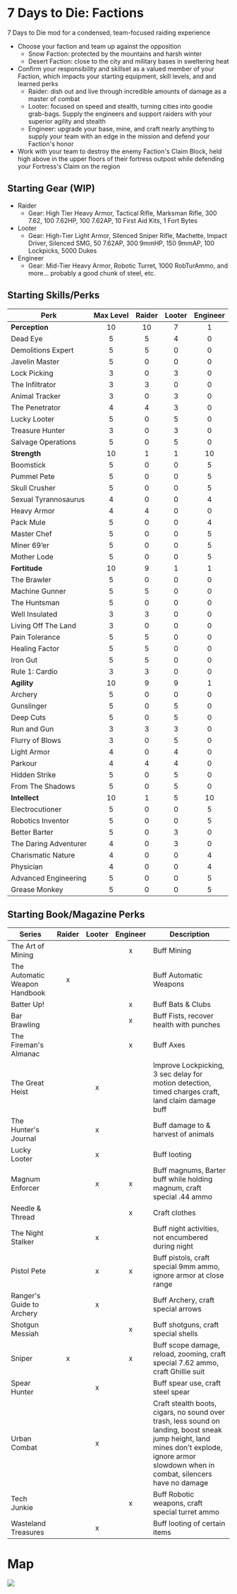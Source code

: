 # 7 Days to Die: Factions
7 Days to Die mod for a condensed, team-focused raiding experience

- Choose your faction and team up against the opposition
	- Snow Faction: protected by the mountains and harsh winter
	- Desert Faction: close to the city and military bases in sweltering heat
- Confirm your responsibility and skillset as a valued member of your Faction, which impacts your starting equipment, skill levels, and and learned perks
	- Raider: dish out and live through incredible amounts of damage as a master of combat
	- Looter: focused on speed and stealth, turning cities into goodie grab-bags. Supply the engineers and support raiders with your superior agility and stealth
	- Engineer: upgrade your base, mine, and craft nearly anything to supply your team with an edge in the mission and defend your Faction's honor
- Work with your team to destroy the enemy Faction's Claim Block, held high above in the upper floors of their fortress outpost while defending your Fortress's Claim on the region

## Starting Gear (WIP)
- Raider
	- Gear: High Tier Heavy Armor, Tactical Rifle, Marksman Rifle, 300 7.62, 100 7.62HP, 100 7.62AP, 10 First Aid Kits, 1 Fort Bytes
- Looter
	- Gear: High-Tier Light Armor, Silenced Sniper Rifle, Machette, Impact Driver, Silenced SMG, 50 7.62AP, 300 9mmHP, 150 9mmAP, 100 Lockpicks, 5000 Dukes
- Engineer
	- Gear: Mid-Tier Heavy Armor, Robotic Turret, 1000 RobTurAmmo, and more... probably a good chunk of steel, etc.

## Starting Skills/Perks
Perk | Max Level | Raider | Looter | Engineer
--- | :---: | :---: | :---: | :---:
**Perception** | 10 | 10 | 7 | 1
Dead Eye | 5 | 5 | 4 | 0
Demolitions Expert| 5 | 5 | 0 | 0
Javelin Master | 5 | 0 | 0 | 0
Lock Picking | 3 | 0 | 3 | 0
The Infiltrator | 3 | 3 | 0 | 0
Animal Tracker| 3 | 0 | 3 | 0
The Penetrator | 4 | 4 | 3 | 0
Lucky Looter | 5 | 0 | 5 | 0
Treasure Hunter | 3 | 0 | 3 | 0
Salvage Operations | 5 | 0 | 5 | 0
**Strength** | 10 | 1 | 1 | 10
Boomstick | 5 | 0 | 0 | 5
Pummel Pete | 5 | 0 | 0 | 5
Skull Crusher | 5 | 0 | 0 | 5
Sexual Tyrannosaurus | 4 | 0 | 0 | 4
Heavy Armor | 4 | 4 | 0 | 0
Pack Mule | 5 | 0 | 0 | 4
Master Chef | 5 | 0 | 0 | 5
Miner 69’er | 5 | 0 | 0 | 5
Mother Lode | 5 | 0 | 0 | 5
**Fortitude** | 10 | 9 | 1 | 1
The Brawler | 5 | 0 | 0 | 0
Machine Gunner | 5 | 5 | 0 | 0
The Huntsman | 5 | 0 | 0 | 0
Well Insulated | 3 | 3 | 0 | 0
Living Off The Land | 3 | 0 | 0 | 0
Pain Tolerance | 5 | 5 | 0 | 0
Healing Factor | 5 | 5 | 0 | 0
Iron Gut | 5 | 5 | 0 | 0
Rule 1: Cardio | 3 | 3 | 0 | 0
**Agility** | 10 | 9 | 9 | 1
Archery | 5 | 0 | 0 | 0
Gunslinger | 5 | 0 | 5 | 0
Deep Cuts | 5 | 0 | 5 | 0
Run and Gun | 3 | 3 | 3 | 0
Flurry of Blows | 3 | 0 | 5 | 0
Light Armor | 4 | 0 | 4 | 0
Parkour | 4 | 4 | 4 | 0
Hidden Strike | 5 | 0 | 5 | 0
From The Shadows | 5 | 0 | 5 | 0
**Intellect** | 10 | 1 | 5 | 10
Electrocutioner | 5 | 0 | 0 | 5
Robotics Inventor | 5 | 0 | 0 | 5
Better Barter | 5 | 0 | 3 | 0
The Daring Adventurer | 4 | 0 | 3 | 0
Charismatic Nature | 4 | 0 | 0 | 4
Physician | 4 | 0 | 0 | 4
Advanced Engineering | 5 | 0 | 0 | 5
Grease Monkey | 5 | 0 | 0 | 5

## Starting Book/Magazine Perks
Series | Raider | Looter | Engineer | Description
--- | :---: | :---: | :---: | ---
The Art of Mining | | | x | Buff Mining
The Automatic Weapon Handbook | x | | | Buff Automatic Weapons
Batter Up! | | | x | Buff Bats & Clubs
Bar Brawling | | | x | Buff Fists, recover health with punches
The Fireman's Almanac | | | x | Buff Axes
The Great Heist | | x | | Improve Lockpicking, 3 sec delay for motion detection, timed charges craft, land claim damage buff
The Hunter's Journal | | x | | Buff damage to & harvest of animals
Lucky Looter | | x | | Buff looting
Magnum Enforcer | | x | x | Buff magnums, Barter buff while holding magnum, craft special .44 ammo
Needle & Thread | | | x | Craft clothes
The Night Stalker | | x | | Buff night activities, not encumbered during night
Pistol Pete | | x | x | Buff pistols, craft special 9mm ammo, ignore armor at close range
Ranger's Guide to Archery | | x | | Buff Archery, craft special arrows
Shotgun Messiah | | | x | Buff shotguns, craft special shells
Sniper | x | | x | Buff scope damage, reload, zooming, craft special 7.62 ammo, craft Ghillie suit
Spear Hunter | | x | | Buff spear use, craft steel spear
Urban Combat | | x | | Craft stealth boots, cigars, no sound over trash, less sound on landing, boost sneak jump height, land mines don't explode, ignore armor slowdown when in combat, silencers have no damage
Tech Junkie | | | x | Buff Robotic weapons, craft special turret ammo
Wasteland Treasures | | x | | Buff looting of certain items

# Map
<img src="./7 Days to Die/Data/Worlds/2Castles4K/preview/previewMap.png">
